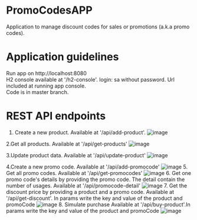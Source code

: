 # PromoCodesAPP
Application to manage discount codes for sales or promotions (a.k.a promo codes).

# Application guidelines
 Run app on  http://localhost:8080  
 H2 console available at '/h2-console'. login: sa without password. Url included at running app console.  
 Code is in master branch.  

# REST API endpoints

1. Create a new product.
    Available at '/api/add-product'.
   ![image](https://github.com/Rym0n/PromoCodesAPP/assets/84449648/c533bcd9-c6de-48a2-8259-e59fa875e9d8)

2.Get all products.
    Available at '/api/get-products'
    ![image](https://github.com/Rym0n/PromoCodesAPP/assets/84449648/bdea024b-d57c-43fc-8bb3-c6d88236ab7f)

3.Update product data.
    Available at '/api/update-product'
    ![image](https://github.com/Rym0n/PromoCodesAPP/assets/84449648/1926e2b6-b407-418b-82a8-69780cdbd1cb)

4.Create a new promo code.
    Available at '/api/add-promocode'
![image](https://github.com/Rym0n/PromoCodesAPP/assets/84449648/ac3fad4b-d95e-4838-8dee-cdc20d91f4d8)
5. Get all promo codes.
    Available at '/api/get-promocodes'
    ![image](https://github.com/Rym0n/PromoCodesAPP/assets/84449648/82cbd0c0-fa75-4501-9cfb-9aa7d3144a8f)
6. Get one promo code's details by providing the promo code. The detail contain the number of usages.
    Available at '/api/promocode-detail'
    ![image](https://github.com/Rym0n/PromoCodesAPP/assets/84449648/6b07722d-6cc6-4e32-9d9a-6ba6870a8a19)
7. Get the discount price by providing a product and a promo code.
    Available at '/api/get-discount'. In params write the key and value of the product and             promoCode
    ![image](https://github.com/Rym0n/PromoCodesAPP/assets/84449648/55e073dc-a378-4439-a26c-5bc56429fdd7)
8. Simulate purchase
     Available at '/api/buy-product'.In params write the key and value of the product and             promoCode
     ![image](https://github.com/Rym0n/PromoCodesAPP/assets/84449648/44fdf404-2e8a-4255-a7cc-6252f4f0e186)
